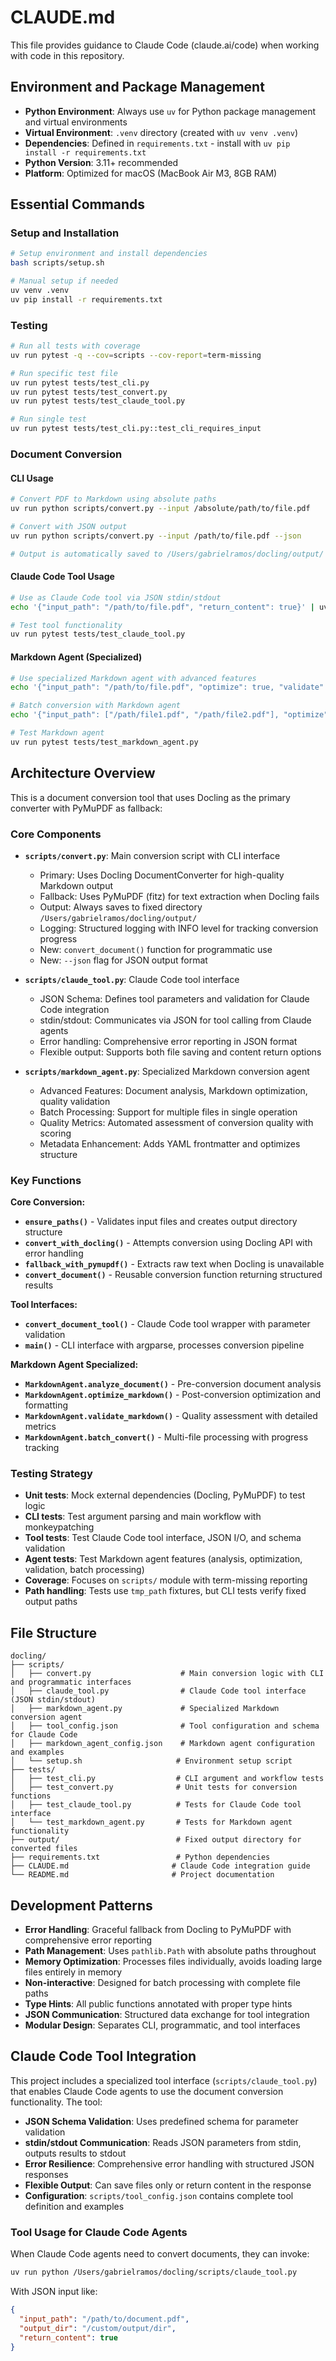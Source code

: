 # CLAUDE.md

This file provides guidance to Claude Code (claude.ai/code) when working with code in this repository.

## Environment and Package Management

- **Python Environment**: Always use `uv` for Python package management and virtual environments
- **Virtual Environment**: `.venv` directory (created with `uv venv .venv`)
- **Dependencies**: Defined in `requirements.txt` - install with `uv pip install -r requirements.txt`
- **Python Version**: 3.11+ recommended
- **Platform**: Optimized for macOS (MacBook Air M3, 8GB RAM)

## Essential Commands

### Setup and Installation
```bash
# Setup environment and install dependencies
bash scripts/setup.sh

# Manual setup if needed
uv venv .venv
uv pip install -r requirements.txt
```

### Testing
```bash
# Run all tests with coverage
uv run pytest -q --cov=scripts --cov-report=term-missing

# Run specific test file
uv run pytest tests/test_cli.py
uv run pytest tests/test_convert.py
uv run pytest tests/test_claude_tool.py

# Run single test
uv run pytest tests/test_cli.py::test_cli_requires_input
```

### Document Conversion

#### CLI Usage
```bash
# Convert PDF to Markdown using absolute paths
uv run python scripts/convert.py --input /absolute/path/to/file.pdf

# Convert with JSON output
uv run python scripts/convert.py --input /path/to/file.pdf --json

# Output is automatically saved to /Users/gabrielramos/docling/output/
```

#### Claude Code Tool Usage
```bash
# Use as Claude Code tool via JSON stdin/stdout
echo '{"input_path": "/path/to/file.pdf", "return_content": true}' | uv run python scripts/claude_tool.py

# Test tool functionality
uv run pytest tests/test_claude_tool.py
```

#### Markdown Agent (Specialized)
```bash
# Use specialized Markdown agent with advanced features
echo '{"input_path": "/path/to/file.pdf", "optimize": true, "validate": true}' | uv run python scripts/markdown_agent.py

# Batch conversion with Markdown agent
echo '{"input_path": ["/path/file1.pdf", "/path/file2.pdf"], "optimize": true}' | uv run python scripts/markdown_agent.py

# Test Markdown agent
uv run pytest tests/test_markdown_agent.py
```

## Architecture Overview

This is a document conversion tool that uses Docling as the primary converter with PyMuPDF as fallback:

### Core Components

- **`scripts/convert.py`**: Main conversion script with CLI interface
  - Primary: Uses Docling DocumentConverter for high-quality Markdown output  
  - Fallback: Uses PyMuPDF (fitz) for text extraction when Docling fails
  - Output: Always saves to fixed directory `/Users/gabrielramos/docling/output/`
  - Logging: Structured logging with INFO level for tracking conversion progress
  - New: `convert_document()` function for programmatic use
  - New: `--json` flag for JSON output format

- **`scripts/claude_tool.py`**: Claude Code tool interface
  - JSON Schema: Defines tool parameters and validation for Claude Code integration
  - stdin/stdout: Communicates via JSON for tool calling from Claude agents
  - Error handling: Comprehensive error reporting in JSON format
  - Flexible output: Supports both file saving and content return options

- **`scripts/markdown_agent.py`**: Specialized Markdown conversion agent
  - Advanced Features: Document analysis, Markdown optimization, quality validation
  - Batch Processing: Support for multiple files in single operation
  - Quality Metrics: Automated assessment of conversion quality with scoring
  - Metadata Enhancement: Adds YAML frontmatter and optimizes structure

### Key Functions

**Core Conversion:**
- **`ensure_paths()`** - Validates input files and creates output directory structure
- **`convert_with_docling()`** - Attempts conversion using Docling API with error handling
- **`fallback_with_pymupdf()`** - Extracts raw text when Docling is unavailable
- **`convert_document()`** - Reusable conversion function returning structured results

**Tool Interfaces:**
- **`convert_document_tool()`** - Claude Code tool wrapper with parameter validation
- **`main()`** - CLI interface with argparse, processes conversion pipeline

**Markdown Agent Specialized:**
- **`MarkdownAgent.analyze_document()`** - Pre-conversion document analysis
- **`MarkdownAgent.optimize_markdown()`** - Post-conversion optimization and formatting
- **`MarkdownAgent.validate_markdown()`** - Quality assessment with detailed metrics
- **`MarkdownAgent.batch_convert()`** - Multi-file processing with progress tracking

### Testing Strategy

- **Unit tests**: Mock external dependencies (Docling, PyMuPDF) to test logic
- **CLI tests**: Test argument parsing and main workflow with monkeypatching
- **Tool tests**: Test Claude Code tool interface, JSON I/O, and schema validation
- **Agent tests**: Test Markdown agent features (analysis, optimization, validation, batch processing)
- **Coverage**: Focuses on `scripts/` module with term-missing reporting
- **Path handling**: Tests use `tmp_path` fixtures, but CLI tests verify fixed output paths

## File Structure

```
docling/
├── scripts/
│   ├── convert.py                    # Main conversion logic with CLI and programmatic interfaces
│   ├── claude_tool.py                # Claude Code tool interface (JSON stdin/stdout)
│   ├── markdown_agent.py             # Specialized Markdown conversion agent
│   ├── tool_config.json              # Tool configuration and schema for Claude Code
│   ├── markdown_agent_config.json    # Markdown agent configuration and examples
│   └── setup.sh                     # Environment setup script
├── tests/
│   ├── test_cli.py                  # CLI argument and workflow tests  
│   ├── test_convert.py              # Unit tests for conversion functions
│   ├── test_claude_tool.py          # Tests for Claude Code tool interface
│   └── test_markdown_agent.py       # Tests for Markdown agent functionality
├── output/                          # Fixed output directory for converted files
├── requirements.txt                 # Python dependencies
├── CLAUDE.md                       # Claude Code integration guide
└── README.md                       # Project documentation
```

## Development Patterns

- **Error Handling**: Graceful fallback from Docling to PyMuPDF with comprehensive error reporting
- **Path Management**: Uses `pathlib.Path` with absolute paths throughout
- **Memory Optimization**: Processes files individually, avoids loading large files entirely in memory
- **Non-interactive**: Designed for batch processing with complete file paths
- **Type Hints**: All public functions annotated with proper type hints
- **JSON Communication**: Structured data exchange for tool integration
- **Modular Design**: Separates CLI, programmatic, and tool interfaces

## Claude Code Tool Integration

This project includes a specialized tool interface (`scripts/claude_tool.py`) that enables Claude Code agents to use the document conversion functionality. The tool:

- **JSON Schema Validation**: Uses predefined schema for parameter validation
- **stdin/stdout Communication**: Reads JSON parameters from stdin, outputs results to stdout  
- **Error Resilience**: Comprehensive error handling with structured JSON responses
- **Flexible Output**: Can save files only or return content in the response
- **Configuration**: `scripts/tool_config.json` contains complete tool definition and examples

### Tool Usage for Claude Code Agents

When Claude Code agents need to convert documents, they can invoke:
```bash
uv run python /Users/gabrielramos/docling/scripts/claude_tool.py
```

With JSON input like:
```json
{
  "input_path": "/path/to/document.pdf",
  "output_dir": "/custom/output/dir", 
  "return_content": true
}
```